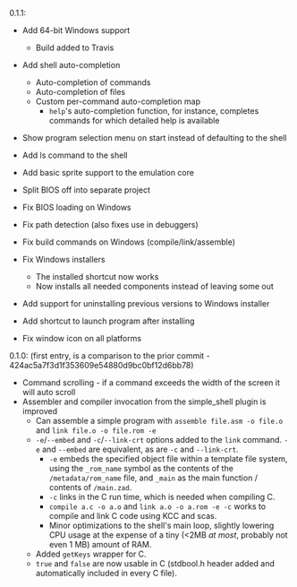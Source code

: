 0.1.1:
* Add 64-bit Windows support
	* Build added to Travis
* Add shell auto-completion
	* Auto-completion of commands
	* Auto-completion of files
	* Custom per-command auto-completion map
		* `help`'s auto-completion function, for instance, completes commands
		for which detailed help is available
* Show program selection menu on start instead of defaulting to the shell
* Add ls command to the shell
* Add basic sprite support to the emulation core
* Split BIOS off into separate project
* Fix BIOS loading on Windows
* Fix path detection (also fixes use in debuggers)
* Fix build commands on Windows (compile/link/assemble)
* Fix Windows installers
	* The installed shortcut now works
	* Now installs all needed components instead of leaving some out
	
* Add support for uninstalling previous versions to Windows installer
* Add shortcut to launch program after installing
* Fix window icon on all platforms

0.1.0: (first entry, is a comparison to the prior commit - 
424ac5a7f3d1f353609e54880d9bc0bf12d6bb78)
* Command scrolling - if a command exceeds the width of the screen it will auto 
scroll
* Assembler and compiler invocation from the simple_shell plugin is improved
	* Can assemble a simple program with `assemble file.asm -o file.o` and 
	`link file.o -o file.rom -e`
	* `-e`/`--embed` and `-c`/`--link-crt` options added to the `link` command. 
	`-e` and `--embed` are equivalent, as are `-c` and `--link-crt`.
		* `-e` embeds the specified object file within a template file system,
		using the `_rom_name` symbol as the contents of the `/metadata/rom_name` file, and `_main` as the main function / contents of `/main.zad`.
		* `-c` links in the C run time, which is needed when compiling C.
		* `compile a.c -o a.o` and `link a.o -o a.rom -e -c` works to compile 
		and link C code using KCC and scas.
		* Minor optimizations to the shell's main loop, slightly lowering CPU 
		usage at the expense of a tiny (<2MB *at most*, probably not even 1 MB) amount of RAM.
	* Added `getKeys` wrapper for C.
	* `true` and `false` are now usable in C (stdbool.h header added and 
	automatically included in every C file).
